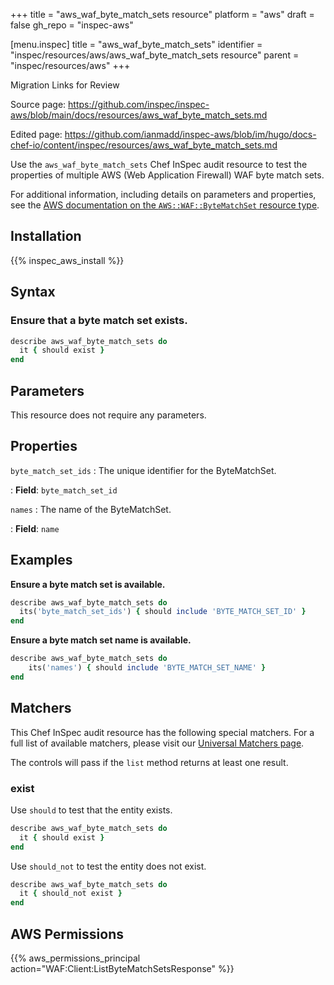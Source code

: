 +++
title = "aws_waf_byte_match_sets resource"
platform = "aws"
draft = false
gh_repo = "inspec-aws"

[menu.inspec]
title = "aws_waf_byte_match_sets"
identifier = "inspec/resources/aws/aws_waf_byte_match_sets resource"
parent = "inspec/resources/aws"
+++

<div class="admonition-note">
<p class="admonition-note-title">Migration Links for Review</p>
<div class="admonition-note-text">
<p>Source page: <a href="https://github.com/inspec/inspec-aws/blob/main/docs/resources/aws_waf_byte_match_sets.md">https://github.com/inspec/inspec-aws/blob/main/docs/resources/aws_waf_byte_match_sets.md</a></p>
<p>Edited page: <a href="https://github.com/ianmadd/inspec-aws/blob/im/hugo/docs-chef-io/content/inspec/resources/aws_waf_byte_match_sets.md">https://github.com/ianmadd/inspec-aws/blob/im/hugo/docs-chef-io/content/inspec/resources/aws_waf_byte_match_sets.md</a></p>
</div>
</div>


Use the `aws_waf_byte_match_sets` Chef InSpec audit resource to test the properties of multiple AWS (Web Application Firewall) WAF byte match sets.

For additional information, including details on parameters and properties, see the [AWS documentation on the `AWS::WAF::ByteMatchSet` resource type](https://docs.aws.amazon.com/AWSCloudFormation/latest/UserGuide/aws-resource-waf-bytematchset.html).

## Installation

{{% inspec_aws_install %}}

## Syntax

### Ensure that a byte match set exists.

```ruby
describe aws_waf_byte_match_sets do
  it { should exist }
end
```

## Parameters

This resource does not require any parameters.

## Properties

`byte_match_set_ids`
: The unique identifier for the ByteMatchSet.

: **Field**: `byte_match_set_id`

`names`
: The name of the ByteMatchSet.

: **Field**: `name`

## Examples

**Ensure a byte match set is available.**

```ruby
describe aws_waf_byte_match_sets do
  its('byte_match_set_ids') { should include 'BYTE_MATCH_SET_ID' }
end
```

**Ensure a byte match set name is available.**

```ruby
describe aws_waf_byte_match_sets do
    its('names') { should include 'BYTE_MATCH_SET_NAME' }
end
```

## Matchers

This Chef InSpec audit resource has the following special matchers. For a full list of available matchers, please visit our [Universal Matchers page](https://www.inspec.io/docs/reference/matchers/).

The controls will pass if the `list` method returns at least one result.

### exist

Use `should` to test that the entity exists.

```ruby
describe aws_waf_byte_match_sets do
  it { should exist }
end
```

Use `should_not` to test the entity does not exist.

```ruby
describe aws_waf_byte_match_sets do
  it { should_not exist }
end
```

## AWS Permissions

{{% aws_permissions_principal action="WAF:Client:ListByteMatchSetsResponse" %}}
